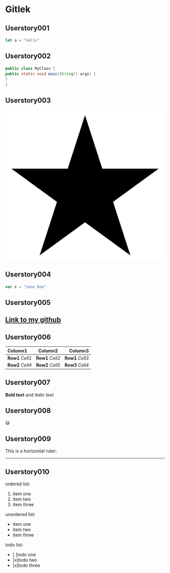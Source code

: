 <h1>Gitlek</h1>

<h2>Userstory001</h2>

```Javascript
let a = "hello"
```

<h2>Userstory002</h2>

```Java
public class MyClass {
public static void main(String[] args) {
}
}
```

<h2>Userstory003</h2>

![image](Images/star.png)

<h2>Userstory004</h2>

```Javascript
var x = "Jane Doe"
```

<h2>Userstory005<h2>

[Link to my github](https://github.com/romigh94)

<h2>Userstory006</h2>

|Column1         |Column2          |Column3          |
|:---------------|:---------------:|----------------:|
|**Row1** *Cell1*| **Row1** *Cell2*| **Row1** *Cell3*|
|**Row2** *Cell4*| **Row2** *Cell5*| **Row3** *Cell4*|

<h2>Userstory007</h2>

**Bold text** and *italic text*

<h2>Userstory008</h2>

:smiley:

<h2>Userstory009</h2>

This is a horizontal ruler:
<hr/>

<h2>Userstory010</h2>

ordered list:
1. item one
2. item two
3. item three

unordered list:
+ item one
+ item two
+ item three

todo list:
- [ ]todo one
- [x]todo two
- [x]todo three
